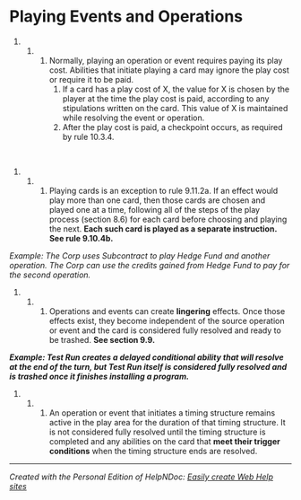 # Playing Events and Operations

1. &nbsp;
   1. &nbsp;
      1. Normally, playing an operation or event requires paying its play cost. Abilities that initiate playing a card may ignore the play cost or require it to be paid.
         1. If a card has a play cost of X, the value for X is chosen by the player at the time the play cost is paid, according to any stipulations written on the card. This value of X is maintained while resolving the event or operation.
         1. After the play cost is paid, a checkpoint occurs, as required by rule 10.3.4.

&nbsp;

1. &nbsp;
   1. &nbsp;
      1. Playing cards is an exception to rule 9.11.2a. If an effect would play more than one card, then those cards are chosen and played one at a time, following all of the steps of the play process (section 8.6) for each card before choosing and playing the next. **Each such card is played as a separate instruction. See rule 9.10.4b.**

*Example: The Corp uses Subcontract to play Hedge Fund and another operation. The Corp can use the credits gained from Hedge Fund to pay for the second operation.*

1. &nbsp;
   1. &nbsp;
      1. Operations and events can create **lingering** effects. Once those effects exist, they become independent of the source operation or event and the card is considered fully resolved and ready to be trashed. **See section 9.9.**

***Example: Test Run creates a delayed conditional ability that will resolve at the end of the turn, but Test Run itself is considered fully resolved and is trashed once it finishes installing a program.***

1. &nbsp;
   1. &nbsp;
      1. An operation or event that initiates a timing structure remains active in the play area for the duration of that timing structure. It is not considered fully resolved until the timing structure is completed and any abilities on the card that **meet their trigger conditions** when the timing structure ends are resolved.

***
_Created with the Personal Edition of HelpNDoc: [Easily create Web Help sites](<https://www.helpndoc.com/feature-tour>)_
